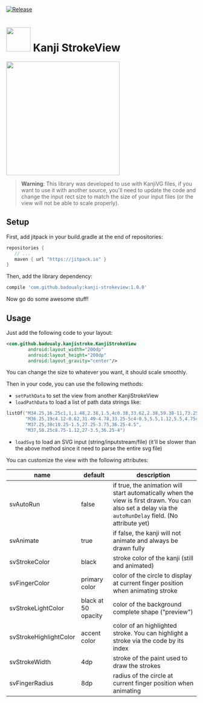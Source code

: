 [![Release](https://jitpack.io/v/badoualy/kanji-strokeview.svg)](https://jitpack.io/#badoualy/kanji-strokeview)

# <img src="https://github.com/badoualy/kanji-strokeview/blob/master/ART/web_hi_res_512.png" width="64"> Kanji StrokeView
<img src="https://github.com/badoualy/kanji-strokeview/blob/master/ART/preview.gif" width="300">

> **Warning**: This library was developed to use with KanjiVG files, if you want to use it with another source, you'll need to update the code and change the input rect size to match the size of your input files (or the view will not be able to scale properly).

Setup
----------------

First, add jitpack in your build.gradle at the end of repositories:
 ```gradle
repositories {
    // ...
    maven { url "https://jitpack.io" }
}
```

Then, add the library dependency:
```gradle
compile 'com.github.badoualy:kanji-strokeview:1.0.0'
```


Now go do some awesome stuff!

Usage
----------------
Just add the following code to your layout:
```xml
<com.github.badoualy.kanjistroke.KanjiStrokeView
        android:layout_width="200dp"
        android:layout_height="200dp"
        android:layout_gravity="center"/>
```

You can change the size to whatever you want, it should scale smoothly.

Then in your code, you can use the following methods:
- `setPathData` to set the view from another KanjiStrokeView
- `loadPathData` to load a list of path data strings like:
```kotlin
listOf("M34.25,16.25c1,1,1.48,2.38,1.5,4c0.38,33.62,2.38,59.38-11,73.25",
       "M36.25,19c4.12-0.62,31.49-4.78,33.25-5c4-0.5,5.5,1.12,5.5,4.75c0,2.76-0.5,49.25-0.5,69.5c0,13-6.25,4-8.75,1.75",
       "M37.25,38c10.25-1.5,27.25-3.75,36.25-4.5",
       "M37,58.25c8.75-1.12,27-3.5,36.25-4")
```
- `loadSvg` to load an SVG input (string/inputstream/file) (it'll be slower than the above method since it need to parse the entire svg file)

You can customize the view with the following attributes:

| name                   | default | description |
|------------------------|---------|-------------|
| svAutoRun              | false   | if true, the animation will start automatically when the view is first drawn. You can also set a delay via the `autoRunDelay` field. (No attribute yet) |
| svAnimate              | true    | if false, the kanji will not animate and always be drawn fully
| svStrokeColor          | black   | stroke color of the kanji (still and animated)
| svFingerColor          | primary color | color of the circle to display at current finger position when animating stroke
| svStrokeLightColor     | black at 50 opacity | color of the background complete shape ("preview")
| svStrokeHighlightColor | accent color | color of an highlighted stroke. You can highlight a stroke via the code by its index
| svStrokeWidth          | 4dp | stroke of the paint used to draw the strokes
| svFingerRadius         | 8dp | radius of the circle at current finger position when animating
